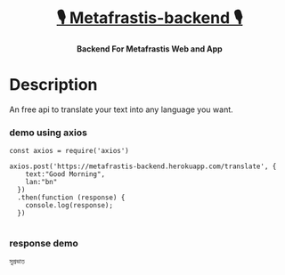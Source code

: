 <div align="center">
  <h1 ><a href="https://writeon.netlify.app/">🎙 Metafrastis-backend 🎙</a></h1>
  <strong>
    Backend For Metafrastis Web and App
  </strong>
</div>
<h1> Description </h1>

An free api to translate your text into any language you want.
### demo using axios
```
const axios = require('axios')

axios.post('https://metafrastis-backend.herokuapp.com/translate', {
    text:"Good Morning",
    lan:"bn"
  })
  .then(function (response) {
    console.log(response);
  })
  
```

### response demo
```
সুপ্রভাত
```

